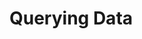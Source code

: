 # Querying Data



<!--

------------------------------- in progress -------------------------------



Discuss ‘querying data’
Recall the clothes example, Shirts, colors, pocketColors.
How would we do a search where we want to look for all in the list with Size=M, color=White?
Quickly move on from this example (the structures there had inheritance parents/children but sql is flat)
Or what if we had a data set with world cup player names, minutes played, goals scored, shots on goal, yellow cards, red cards, country, appearances?
Show code example with a list of player stats instances
Show the loops to filter that way, builds off of filters in programming-1
What if there were a concise way to express that, rather than lots of lines of code
And what if a schema could enforce structure, since python’s lists are too flexible
Show writing sql queries: from country x and position = y and appearances > 10
Limit 5, Order by goals_scored desc
Insert, update, delete
Tool: https://sqlbolt.com/
-->
